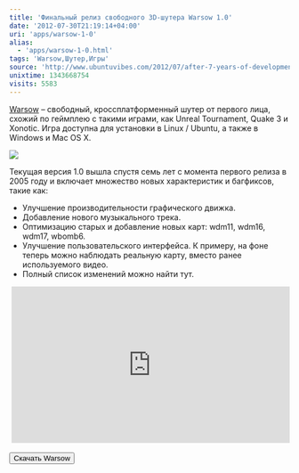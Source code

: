 ```yaml
---
title: 'Финальный релиз свободного 3D-шутера Warsow 1.0'
date: '2012-07-30T21:19:14+04:00'
uri: 'apps/warsow-1-0'
alias: 
  - 'apps/warsow-1-0.html'
tags: 'Warsow,Шутер,Игры'
source: 'http://www.ubuntuvibes.com/2012/07/after-7-years-of-development-linux-game.html'
unixtime: 1343668754
visits: 5583
---
```

[Warsow](http://ru.wikipedia.org/wiki/Warsow) – свободный, кроссплатформенный шутер от первого лица, схожий по геймплею с такими играми, как Unreal Tournament, Quake 3 и Xonotic. Игра доступна для установки в Linux / Ubuntu, а также в Windows и Mac OS X.

[![](img/2012/07/30/21-00/warsow-7677963330-o.jpg)](img/2012/07/30/21-00/warsow-7677963330-o.jpg)

Текущая версия 1.0 вышла спустя семь лет с момента первого релиза в 2005 году и включает множество новых характеристик и багфиксов, такие как:

*   Улучшение производительности графического движка.
*   Добавление нового музыкального трека.
*   Оптимизацию старых и добавление новых карт: wdm11, wdm16, wdm17, wbomb6.
*   Улучшение пользовательского интерфейса. К примеру, на фоне теперь можно наблюдать реальную карту, вместо ранее используемого видео.
*   Полный список изменений можно найти тут.

 <iframe src="http://www.youtube.com/embed/kUPlwxQ0cC4" frameborder="0" width="500" height="281"></iframe>

[<button>Скачать Warsow</button>](http://www.warsow.net/download)
